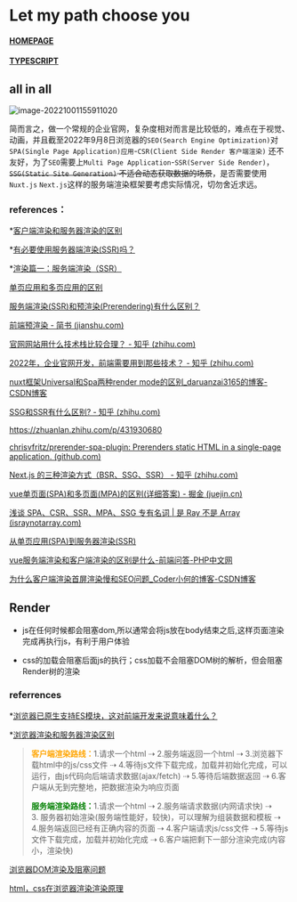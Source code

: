 # Let my path choose you

#### [HOMEPAGE](/index)

#### [TYPESCRIPT](/frontend/feast/typescript)

## all in all

![image-20221001155911020](https://ulooklikeamovie.oss-cn-beijing.aliyuncs.com/img/image-20221001155911020.png)

简而言之，做一个常规的企业官网，复杂度相对而言是比较低的，难点在于视觉、动画，并且截至2022年9月8日浏览器的`SEO(Search Engine Optimization)`对`SPA(Single Page Application)应用`-`CSR(Client Side Render 客户端渲染)` 还不友好，为了`SEO`需要上`Multi Page Application`-`SSR(Server Side Render)`，~~`SSG(Static Site Generation)` 不适合动态获取数据的场景~~，是否需要使用`Nuxt.js` `Next.js`这样的服务端渲染框架要考虑实际情况，切勿舍近求远。

### references：

*[客户端渲染和服务器渲染的区别](https://zhuanlan.zhihu.com/p/171579801)

*[有必要使用服务器端渲染(SSR)吗？](https://www.zhihu.com/question/308792091)

*[渲染篇一：服务端渲染（SSR）](https://www.jianshu.com/p/b8cfa496b7ec)

[单页应用和多页应用的区别](https://blog.csdn.net/qq_38128179/article/details/108842360)

[服务端渲染(SSR)和预渲染(Prerendering)有什么区别？](https://www.zhihu.com/question/273930443/answer/1553554429)

[前端预渲染 - 简书 (jianshu.com)](https://www.jianshu.com/p/9b3f1dc88ca1)

[官网网站用什么技术栈比较合理？ - 知乎 (zhihu.com)](https://www.zhihu.com/question/66883594)

[2022年，企业官网开发，前端需要用到那些技术？ - 知乎 (zhihu.com)](https://www.zhihu.com/question/521659199)

[nuxt框架Universal和Spa两种render mode的区别_daruanzai3165的博客-CSDN博客](https://blog.csdn.net/daruanzai3165/article/details/101881985)

[SSG和SSR有什么区别? - 知乎 (zhihu.com)](https://www.zhihu.com/question/499520389#:~:text=SSR%20%28Server%20Side%20Render%29%20%E6%98%AF%E6%8C%87%E6%9C%8D%E5%8A%A1%E7%AB%AF%E6%B8%B2%E6%9F%93%EF%BC%8C%E5%BD%93%E5%AE%A2%E6%88%B7%E7%AB%AF%E5%90%91%E6%9C%8D%E5%8A%A1%E5%99%A8%E5%8F%91%E5%87%BA%E8%AF%B7%E6%B1%82%EF%BC%8C%E7%84%B6%E5%90%8E%E8%BF%90%E8%A1%8C%E6%97%B6%E5%8A%A8%E6%80%81%E7%94%9F%E6%88%90%20html,%E5%86%85%E5%AE%B9%E5%B9%B6%E8%BF%94%E5%9B%9E%E7%BB%99%E5%AE%A2%E6%88%B7%E7%AB%AF%E3%80%82%20SSG%20%28Static%20Site%20Generation%29%20%E6%98%AF%E9%9D%99%E6%80%81%E7%AB%99%E7%82%B9%E7%94%9F%E6%88%90%EF%BC%8C%E8%A7%A3%E6%9E%90%E6%98%AF%E5%9C%A8%E6%9E%84%E5%BB%BA%E6%97%B6%E6%89%A7%E8%A1%8C%E7%9A%84%EF%BC%8C%E5%BD%93%E5%8F%91%E5%87%BA%E8%AF%B7%E6%B1%82%E6%97%B6%EF%BC%8Chtml%20%E5%B0%86%E9%9D%99%E6%80%81%E5%AD%98%E5%82%A8%EF%BC%8C%E7%9B%B4%E6%8E%A5%E5%8F%91%E9%80%81%E5%9B%9E%E5%AE%A2%E6%88%B7%E7%AB%AF%E3%80%82)

https://zhuanlan.zhihu.com/p/431930680

[chrisvfritz/prerender-spa-plugin: Prerenders static HTML in a single-page application. (github.com)](https://github.com/chrisvfritz/prerender-spa-plugin)

[Next.js 的三种渲染方式（BSR、SSG、SSR） - 知乎 (zhihu.com)](https://zhuanlan.zhihu.com/p/341229054)

[vue单页面(SPA)和多页面(MPA)的区别(详细答案) - 掘金 (juejin.cn)](https://juejin.cn/post/7018876571658223623)

[浅谈 SPA、CSR、SSR、MPA、SSG 专有名词 | 是 Ray 不是 Array (israynotarray.com)](https://israynotarray.com/other/20210529/2519649612/)

[从单页应用(SPA)到服务器渲染(SSR)](https://www.cnblogs.com/haoranya/p/14380281.html)

[vue服务端渲染和客户端渲染的区别是什么-前端问答-PHP中文网](https://www.php.cn/website-design-ask-494248.html#:~:text=%E5%8C%BA%E5%88%AB%EF%BC%9A1%E3%80%81%E6%9C%8D%E5%8A%A1%E7%AB%AF,%E5%BC%80%E5%8F%91%EF%BC%8C%E6%95%88%E7%8E%87%E6%9B%B4%E9%AB%98%E3%80%82)

[为什么客户端渲染首屏渲染慢和SEO问题_Coder小何的博客-CSDN博客](https://blog.csdn.net/qq_43377853/article/details/114851968)

## Render

- js在任何时候都会阻塞dom,所以通常会将js放在body结束之后,这样页面渲染完成再执行js，有利于用户体验

- css的加载会阻塞后面js的执行；css加载不会阻塞DOM树的解析，但会阻塞Render树的渲染

### referrences
*[浏览器已原生支持ES模块，这对前端开发来说意味着什么？](https://cloud.tencent.com/developer/article/1157519)

*[浏览器渲染和服务器渲染区别 ](https://www.cnblogs.com/manshufeier/p/9357280.html)

> <strong style="color:orange;">客户端渲染路线：</strong>1.请求一个html ⇢ 2.服务端返回一个html ⇢ 3.浏览器下载html中的js/css文件 ⇢ 4.等待js文件下载完成，加载并初始化完成，可以运行，由js代码向后端请求数据(ajax/fetch) ⇢ 5.等待后端数据返回 ⇢ 6.客户端从无到完整地，把数据渲染为响应页面
> 
> <strong style="color:green;">服务端渲染路线：</strong>1.请求一个html ⇢ 2.服务端请求数据(内网请求快) ⇢ 3. 服务器初始渲染(服务端性能好，较快)，可以理解为组装数据和模板 ⇢ 4.服务端返回已经有正确内容的页面 ⇢ 4.客户端请求js/css文件 ⇢ 5.等待js文件下载完成，加载并初始化完成 ⇢ 6.客户端把剩下一部分渲染完成(内容小，渲染快)

[浏览器DOM渲染及阻塞问题](https://www.cnblogs.com/liuarui/p/11393297.html)

[html，css在浏览器渲染渲染原理 ](https://zhuanlan.zhihu.com/p/93468794)
